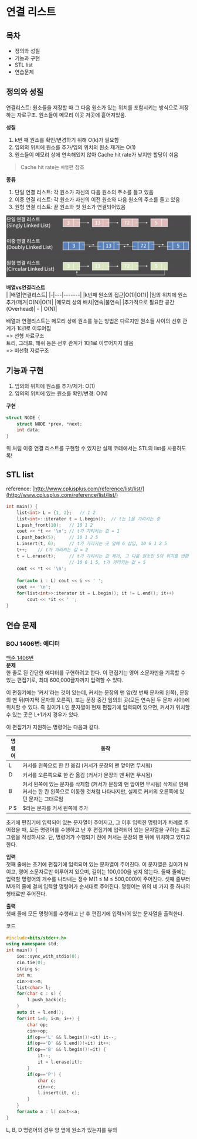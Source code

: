 # 연결 리스트

## 목차
- 정의와 성질
- 기능과 구현
- STL list
- 연습문제

## 정의와 성질

연결리스트: 원소들을 저장할 때 그 다음 원소가 있는 위치를 포함시키는 방식으로 저장하는 자료구조. 원소들이 메모리 이곳 저곳에 흩어져있음.

**성질**  
1. k번 째 원소를 확인/변경하기 위해 O(k)가 필요함
2. 임의의 위치에 원소를 추가/임의 위치의 원소 제거는 O(1)
3. 원소들이 메모리 상에 연속해있지 않아 Cache hit rate가 낮지만 할당이 쉬움
> Cache hit rate는 `배열`편 참조

**종류**
1. 단일 연결 리스트: 각 원소가 자신의 다음 원소의 주소를 들고 있음
2. 이중 연결 리스트: 각 원소가 자신의 이전 원소와 다음 원소의 주소를 들고 있음
3. 원형 연결 리스트: 끝 원소와 첫 원소가 연결되어있음
<img alt="종류" src="linkedList.png" />  

**배열vs연결리스트**  
| |배열|연결리스트|
|-|---|-------|
|k번째 원소의 접근|O(1)|O(1)|
|임의 위치에 원소 추가/제거|O(N)|O(1)|
|메모리 상의 배치|연속|불연속|
|추가적으로 필요한 공간(Overhead)| - | O(N)|

배열과 연결리스트는 메모리 상에 원소를 놓는 방법은 다르지만 원소들 사이의 선후 관계가 1대1로 이루어짐  
=> 선형 자료구조  
트리, 그래프, 해쉬 등은 선후 관계가 1대1로 이루어지지 않음  
=> 비선형 자료구조

## 기능과 구현
1. 임의의 위치에 원소를 추가/제거: O(1)
2. 임의의 위치에 있는 원소를 확인/변경: O(N)

**구현**
```cpp
struct NODE {
	struct NODE *prev, *next;
	int data;
}
```
위 처럼 이중 연결 리스트를 구현할 수 있지만 실제 코테에서는 STL의 list를 사용하도록!

## STL list
reference: [http://www.cplusplus.com/reference/list/list/](http://www.cplusplus.com/reference/list/list/)

```cpp
int main() {
	list<int> L = {1, 2};	// 1 2
	list<int>::iterater t = L.begin();	// t는 1을 가리키는 중
	L.push_front(10);	// 10 1 2
	cout << *t << '\n';	// t가 가리키는 값 = 1
	L.push_back(5);		// 10 1 2 5
	L.insert(t, 6);		// t가 가리키는 곳 앞에 6 삽입, 10 6 1 2 5
	t++;	// t가 가리키는 값 = 2
	t = L.erase(t);		// t가 가리키는 값 제거, 그 다음 원소인 5의 위치를 반환
						// 10 6 1 5, t가 가리키는 값 = 5
	cout << *t << '\n';
	
	for(auto i : L) cout << i << ' ';
	cout << '\n';
	for(list<int>>:iterator it = L.begin(); it != L.end(); it++)
		cout << *it << ' ';
}
```

## 연습 문제
### BOJ 1406번: 에디터
[백준 1406번](https://www.acmicpc.net/problem/1406)  
**문제**  
한 줄로 된 간단한 에디터를 구현하려고 한다. 이 편집기는 영어 소문자만을 기록할 수 있는 편집기로, 최대 600,000글자까지 입력할 수 있다.

이 편집기에는 '커서'라는 것이 있는데, 커서는 문장의 맨 앞(첫 번째 문자의 왼쪽), 문장의 맨 뒤(마지막 문자의 오른쪽), 또는 문장 중간 임의의 곳(모든 연속된 두 문자 사이)에 위치할 수 있다. 즉 길이가 L인 문자열이 현재 편집기에 입력되어 있으면, 커서가 위치할 수 있는 곳은 L+1가지 경우가 있다.

이 편집기가 지원하는 명령어는 다음과 같다.  

|명령어|동작|  
|--|--|  
|L|커서를 왼쪽으로 한 칸 옮김 (커서가 문장의 맨 앞이면 무시됨)|
|D|커서를 오른쪽으로 한 칸 옮김 (커서가 문장의 맨 뒤면 무시됨)|
|B|커서 왼쪽에 있는 문자를 삭제함 (커서가 문장의 맨 앞이면 무시됨) 삭제로 인해 커서는 한 칸 왼쪽으로 이동한 것처럼 나타나지만, 실제로 커서의 오른쪽에 있던 문자는 그대로임|
|P $| $라는 문자를 커서 왼쪽에 추가|

초기에 편집기에 입력되어 있는 문자열이 주어지고, 그 이후 입력한 명령어가 차례로 주어졌을 때, 모든 명령어를 수행하고 난 후 편집기에 입력되어 있는 문자열을 구하는 프로그램을 작성하시오. 단, 명령어가 수행되기 전에 커서는 문장의 맨 뒤에 위치하고 있다고 한다.

**입력**   
첫째 줄에는 초기에 편집기에 입력되어 있는 문자열이 주어진다. 이 문자열은 길이가 N이고, 영어 소문자로만 이루어져 있으며, 길이는 100,000을 넘지 않는다. 둘째 줄에는 입력할 명령어의 개수를 나타내는 정수 M(1 ≤ M ≤ 500,000)이 주어진다. 셋째 줄부터 M개의 줄에 걸쳐 입력할 명령어가 순서대로 주어진다. 명령어는 위의 네 가지 중 하나의 형태로만 주어진다.

**출력**  
첫째 줄에 모든 명령어를 수행하고 난 후 편집기에 입력되어 있는 문자열을 출력한다.

코드
```cpp
#include<bits/stdc++.h>
using namespace std;
int main() {
    ios::sync_with_stdio(0);
    cin.tie(0);
    string s;
    int m;
    cin>>s>>m;
    list<char> l;
    for(char c : s) {
        l.push_back(c);
    }
    auto it = l.end();
    for(int i=0; i<m; i++) {
        char op;
        cin>>op;
        if(op=='L' && l.begin()!=it) it--;
        if(op=='D' && l.end()!=it) it++;
        if(op=='B' && l.begin()!=it) {
            it--;
            it = l.erase(it);
        }
        if(op=='P') {
            char c;
            cin>>c;
            l.insert(it, c);
        }
    }
    for(auto a : l) cout<<a;
}
```
L, B, D 명령어의 경우 양 옆에 원소가 있는지를 유의